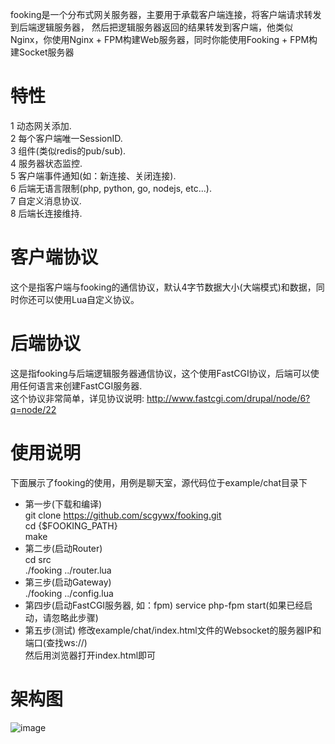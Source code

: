 fooking是一个分布式网关服务器，主要用于承载客户端连接，将客户端请求转发到后端逻辑服务器，
然后把逻辑服务器返回的结果转发到客户端，他类似Nginx，你使用Nginx + FPM构建Web服务器，同时你能使用Fooking + FPM构建Socket服务器

# 特性
1 动态网关添加.   
2 每个客户端唯一SessionID.   
3 组件(类似redis的pub/sub).   
4 服务器状态监控.   
5 客户端事件通知(如：新连接、关闭连接).   
6 后端无语言限制(php, python, go, nodejs, etc...).   
7 自定义消息协议.   
8 后端长连接维持.   

# 客户端协议
这个是指客户端与fooking的通信协议，默认4字节数据大小(大端模式)和数据，同时你还可以使用Lua自定义协议。

# 后端协议
这是指fooking与后端逻辑服务器通信协议，这个使用FastCGI协议，后端可以使用任何语言来创建FastCGI服务器.    
这个协议非常简单，详见协议说明: http://www.fastcgi.com/drupal/node/6?q=node/22

# 使用说明
下面展示了fooking的使用，用例是聊天室，源代码位于example/chat目录下
* 第一步(下载和编译)   
   git clone https://github.com/scgywx/fooking.git   
   cd {$FOOKING_PATH}   
   make   
* 第二步(启动Router)   
   cd src   
   ./fooking ../router.lua   
* 第三步(启动Gateway)   
   ./fooking ../config.lua   
* 第四步(启动FastCGI服务器, 如：fpm)
   service php-fpm start(如果已经启动，请忽略此步骤)
* 第五步(测试)
   修改example/chat/index.html文件的Websocket的服务器IP和端口(查找ws://)    
   然后用浏览器打开index.html即可       

# 架构图
![image](http://static.oschina.net/uploads/space/2014/1209/222447_G7Ft_140911.jpg)